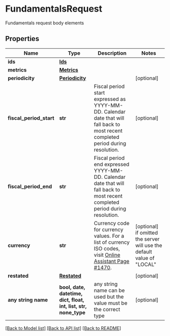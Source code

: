 # FundamentalsRequest

Fundamentals request body elements

## Properties
Name | Type | Description | Notes
------------ | ------------- | ------------- | -------------
**ids** | [**Ids**](Ids.md) |  | 
**metrics** | [**Metrics**](Metrics.md) |  | 
**periodicity** | [**Periodicity**](Periodicity.md) |  | [optional] 
**fiscal_period_start** | **str** | Fiscal period start expressed as YYYY-MM-DD.  Calendar date that will fall back to most recent completed period during resolution.  | [optional] 
**fiscal_period_end** | **str** | Fiscal period end expressed YYYY-MM-DD.  Calendar date that will fall back to most recent completed period during resolution.  | [optional] 
**currency** | **str** | Currency code for currency values. For a list of currency ISO codes, visit [Online Assistant Page #1470](https://oa.apps.factset.com/pages/1470).  | [optional]  if omitted the server will use the default value of "LOCAL"
**restated** | [**Restated**](Restated.md) |  | [optional] 
**any string name** | **bool, date, datetime, dict, float, int, list, str, none_type** | any string name can be used but the value must be the correct type | [optional]

[[Back to Model list]](../README.md#documentation-for-models) [[Back to API list]](../README.md#documentation-for-api-endpoints) [[Back to README]](../README.md)


